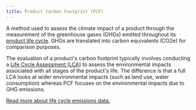 ```yaml
---
title: Product Carbon Footprint (PCF)
---
```


A method used to assess the climate impact of a product through the measurement of the greenhouse gases (GHGs) emitted throughout its [product life cycle](/resources/glossary#product-life-cycle). GHGs are translated into carbon equivalents (CO2e) for comparison purposes.

The evaluation of a product's carbon footprint typically involves conducting a [Life Cycle Assessment (LCA)](/resources/glossary#life-cycle-assessment-lca) to assess the environmental impacts associated with all stages of the product's life. The difference is that a full LCA looks at wider environmental impacts (such as land use, water consumption) whereas PCF focuses on the environmental impacts due to GHG emissions.

[Read more about life cycle emissions data.](/technology_categories/lifecycle#life-cycle-emissions-data)
